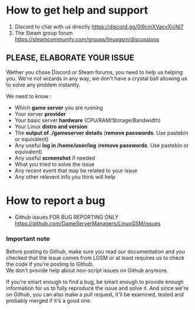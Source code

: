 # How to get help and support

1. Discord to chat with us directly https://discord.gg/0i9cmXVacvXicNl7
2. The Steam group forum https://steamcommunity.com/groups/linuxgsm/discussions

## PLEASE, ELABORATE YOUR ISSUE

Wether you chose Discord or Steam forums, you need to help us helping you. We're not wizards in any way, we don't have a crystal ball allowing us to solve any problem instantly.

We need to know : 

* Which **game server** you are running
* Your server **provider**
* Your basic server **hardware** (CPU/RAM/Storage/Bandwidth)
* Your Linux **distro and version**
* The **output of ./gameserver details** (**remove passwords**. Use pastebin or equivalent)
* Any useful **log in /home/user/log** (**remove passwords**. Use pastebin or equivalent)
* Any useful **screenshot** if needed
* What you tried to solve the issue
* Any recent event that may be related to your issue
* Any other relevent info you think will help



# How to report a bug

* Github issues FOR BUG REPORTING ONLY https://github.com/GameServerManagers/LinuxGSM/issues

### Important note  
Before posting to Github, make sure you read our documentation and you checked that the issue comes from LGSM or at least requires us to check the code if you're posting to Github.  
We don't provide help about non-script issues on Github anymore.  

If you're smart enough to find a bug, be smart enough to provide enough information for us to fully reproduce the issue and solve it. And since we're on Github, you can also make a pull request, it'll be examined, tested and probably merged if it's a good one.